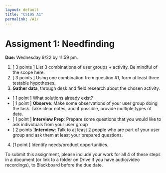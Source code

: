 ```yaml
---
layout: default
title: "CS195 A1"
permalink: /A1/
---
```


# Assigment 1: Needfinding
**Due:** Wednesday 9/22 by 11:59 pm.

1. [ 3 points ] List 3 combinations of user groups + activity. Be mindful of the scope here.
2. [ 3 points ] Using one combination from question #1, form at least three testable hypotheses.
3. **Gather data**, through desk and field research about the chosen activity. 
  - [ 1 point ] What solutions already exist?
  - [ 1 point ] **Observe**: Make some observations of your user group doing the task. Take clear notes, and if possible, provide multiple types of data.
  - [ 1 point ] **Interview Prep**: Prepare some questions that you would like to ask individuals from your user group
  - [ 2 points ]**Interview**: Talk to at least 2 people who are part of your user group and ask them at least your prepared questions.
4. [1 point ] Identify needs/product opportunities.

To submit this assignment, please include your work for all 4 of these steps in a document (or link to a folder on Drive if you have audio/video recordings), 
to Blackboard before the due date. 

